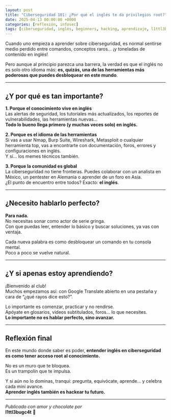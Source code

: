 ```yaml
---
layout: post
title: "Ciberseguridad 101: ¿Por qué el inglés te da privilegios root?"
date: 2025-04-13 00:00:00 +0000
categories: [reflexión, infosec]
tags: [ciberseguridad, inglés, beginners, hacking, aprendizaje, l1ttl3bugc4t]
---
```


Cuando uno empieza a aprender sobre ciberseguridad, es normal sentirse medio perdido entre comandos, conceptos raros… ¡y toneladas de contenido en inglés!

Pero aunque al principio parezca una barrera, la verdad es que el inglés no es solo otro idioma más: **es, quizás, una de las herramientas más poderosas que puedes desbloquear en este mundo**.

---

## ¿Y por qué es tan importante?

**1. Porque el conocimiento vive en inglés**  
Las alertas de seguridad, los tutoriales más actualizados, los reportes de vulnerabilidades, las herramientas nuevas...  
**Todo lo bueno llega primero (y muchas veces solo) en inglés.**

**2. Porque es el idioma de las herramientas**  
Si vas a usar Nmap, Burp Suite, Wireshark, Metasploit o cualquier herramienta top, vas a encontrarte con documentación, foros, errores y configuraciones en inglés.  
Y sí... los memes técnicos también. 

**3. Porque la comunidad es global**  
La ciberseguridad no tiene fronteras. Puedes colaborar con un analista en México, un pentester en Alemania o aprender de un foro en Asia.  
¿El punto de encuentro entre todos? Exacto: **el inglés**.

---

## ¿Necesito hablarlo perfecto?

**Para nada.**  
No necesitas sonar como actor de serie gringa.  
Con que puedas leer, entender lo básico y buscar soluciones, ya vas con ventaja.

Cada nueva palabra es como desbloquear un comando en tu consola mental.  
Poco a poco se vuelve natural.

---

## ¿Y si apenas estoy aprendiendo?

¡Bienvenido al club!  
Muchos empezamos así: con Google Translate abierto en una pestaña y cara de “¿qué rayos dice esto?”.

Lo importante es comenzar, practicar y no rendirse.  
Apóyate en glosarios, videos subtitulados, foros... lo que necesites.  
**Lo importante no es hablar perfecto, sino avanzar.**

---

## Reflexión final

En este mundo donde saber es poder, **entender inglés en ciberseguridad es como tener acceso root al conocimiento.**

No es un muro que te bloquea.  
Es un trampolín que te impulsa.

Y si aún no lo dominas, tranqui: pregunta, equivócate, aprende… y celebra cada mini avance.  
**Aprender inglés también es hackear tu futuro.**

---

*Publicado con amor y chocolate por*  
**l1ttl3bugc4t** 🐾
